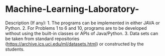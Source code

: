 # Machine-Learning-Laboratory-
Description (If any): 1. The programs can be implemented in either JAVA or Python. 2. For Problems 1 to 6 and 10, programs are to be developed without using the built-in classes or APIs of Java/Python. 3. Data sets can be taken from standard repositories (https://archive.ics.uci.edu/ml/datasets.html) or constructed by the students.
